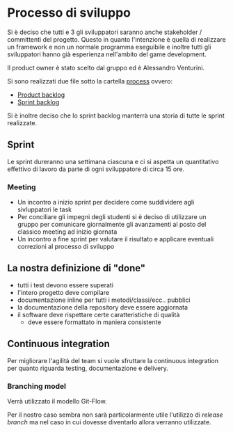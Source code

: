 # Processo di sviluppo

Si è deciso che tutti e 3 gli sviluppatori saranno anche stakeholder / committenti del progetto.
Questo in quanto l'intenzione è quella di realizzare un framework e non un normale programma eseguibile e inoltre tutti gli sviluppatori hanno già esperienza nell'ambito del game development.

Il product owner è stato scelto dal gruppo ed è Alessandro Venturini.

Si sono realizzati due file sotto la cartella [process](../process/) ovvero:
- [Product backlog](../process/product_backlog.md)
- [Sprint backlog](../process/sprint_backlog.md)

Si è inoltre deciso che lo sprint backlog manterrà una storia di tutte le sprint realizzate.

## Sprint
Le sprint dureranno una settimana ciascuna e ci si aspetta un quantitativo effettivo di lavoro da parte di ogni sviluppatore di circa 15 ore.

### Meeting
- Un incontro a inizio sprint per decidere come suddividere agli sivluppatori le task
- Per conciliare gli impegni degli studenti si è deciso di utilizzare un gruppo per comunicare giornalmente gli avanzamenti al posto del classico meeting ad inizio giornata
- Un incontro a fine sprint per valutare il risultato e applicare eventuali correzioni al processo di sviluppo

## La nostra definizione di "done"
- tutti i test devono essere superati
- l'intero progetto deve compilare
- documentazione inline per tutti i metodi/classi/ecc.. pubblici
- la documentazione della repository deve essere aggiornata
- il software deve rispettare certe caratteristiche di qualità
  - deve essere formattato in maniera consistente

## Continuous integration
Per migliorare l'agilità del team si vuole sfruttare la continuous integration per quanto riguarda testing, documentazione e delivery.

### Branching model
Verrà utilizzato il modello Git-Flow.

Per il nostro caso sembra non sarà particolarmente utile l'utilizzo di *release branch* ma nel caso in cui dovesse diventarlo allora verranno utilizzate.